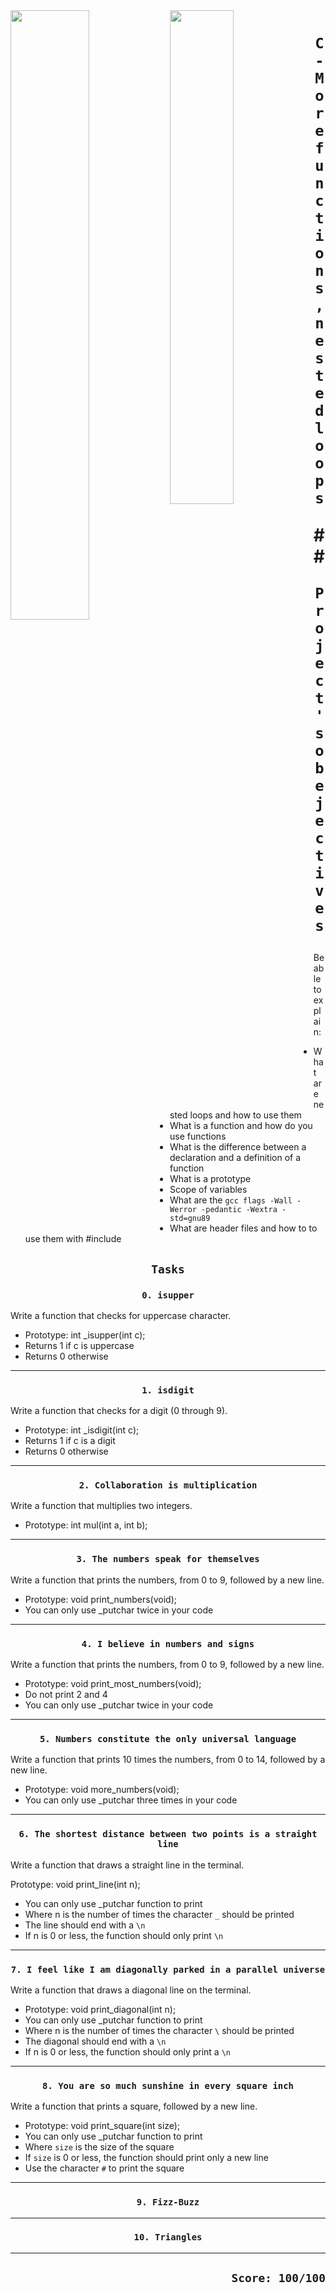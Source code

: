 <img align=left width="50%" src="https://cdn.educba.com/academy/wp-content/uploads/2020/02/nested-loop-in-c.jpg.webp" />
<img align=left width="45%" src="https://encrypted-tbn0.gstatic.com/images?q=tbn:ANd9GcTNF0wjGcN9ql4wB5bk8HGHENLtORgmK1YA4Q&usqp=CAU" />

# <p align=center>`C - More functions, nested loops`</p>## <p align=center> `Project's obejectives` </p>
Be able to explain:
- What are nested loops and how to use them
- What is a function and how do you use functions
- What is the difference between a declaration and a definition of a function
- What is a prototype
- Scope of variables
- What are the `gcc flags -Wall -Werror -pedantic -Wextra -std=gnu89`
- What are header files and how to to use them with #include

## <p align=center>`Tasks`</p>

### <p align=center>`0. isupper`</p>
Write a function that checks for uppercase character.

- Prototype: int _isupper(int c);
- Returns 1 if c is uppercase
- Returns 0 otherwise
----------------------------------------
### <p align=center>`1. isdigit`</p>
Write a function that checks for a digit (0 through 9).

- Prototype: int _isdigit(int c);
- Returns 1 if c is a digit
- Returns 0 otherwise
----------------------------------------
### <p align=center>`2. Collaboration is multiplication`</p>
Write a function that multiplies two integers.

- Prototype: int mul(int a, int b);
----------------------------------------
### <p align=center>`3. The numbers speak for themselves`</p>
Write a function that prints the numbers, from 0 to 9, followed by a new line.

- Prototype: void print_numbers(void);
- You can only use _putchar twice in your code
----------------------------------------
### <p align=center>`4. I believe in numbers and signs`</p>
Write a function that prints the numbers, from 0 to 9, followed by a new line.

- Prototype: void print_most_numbers(void);
- Do not print 2 and 4
- You can only use _putchar twice in your code
----------------------------------------
### <p align=center>`5. Numbers constitute the only universal language`</p>
Write a function that prints 10 times the numbers, from 0 to 14, followed by a new line.

- Prototype: void more_numbers(void);
- You can only use _putchar three times in your code
----------------------------------------
### <p align=center>`6. The shortest distance between two points is a straight line`</p>
Write a function that draws a straight line in the terminal.

Prototype: void print_line(int n);
- You can only use _putchar function to print
- Where n is the number of times the character `_` should be printed
- The line should end with a `\n`
- If n is 0 or less, the function should only print `\n`
----------------------------------------
### <p align=center>`7. I feel like I am diagonally parked in a parallel universe`</p>
Write a function that draws a diagonal line on the terminal.

- Prototype: void print_diagonal(int n);
- You can only use _putchar function to print
- Where n is the number of times the character `\` should be printed
- The diagonal should end with a `\n`
- If n is 0 or less, the function should only print a `\n`
----------------------------------------
### <p align=center>`8. You are so much sunshine in every square inch`</p>
Write a function that prints a square, followed by a new line.

- Prototype: void print_square(int size);
- You can only use _putchar function to print
- Where `size` is the size of the square
- If `size` is 0 or less, the function should print only a new line
- Use the character `#` to print the square
----------------------------------------
### <p align=center>`9. Fizz-Buzz`</p>
----------------------------------------
### <p align=center>`10. Triangles`</p>
----------------------------------------
## <p align=right>`Score: 100/100`</p>
